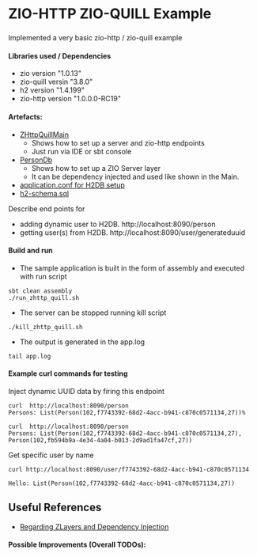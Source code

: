 # ZIO-HTTP ZIO-QUILL Example 
###
Implemented a very basic zio-http / zio-quill example

#### Libraries used / Dependencies
* zio version "1.0.13"
* zio-quill versin "3.8.0"
* h2 version "1.4.199"
* zio-http version "1.0.0.0-RC19" 

#### Artefacts:
* [ZHttpQuillMain](https://github.com/sumawa/zhttp-quill/blob/master/src/main/scala/zhq/ZHttpQuillMain.scala)
  - Shows how to set up a server and zio-http endpoints
  - Just run via IDE or sbt console
* [PersonDb](https://github.com/sumawa/zhttp-quill/blob/master/src/main/scala/zhq/PersonDb.scala)
  - Shows how to set up a ZIO Server layer 
  - It can be dependency injected and used like shown in the Main.
* [application.conf for H2DB setup](https://github.com/sumawa/zhttp-quill/blob/master/src/main/resources/application.conf)
* [h2-schema.sql](https://github.com/sumawa/zhttp-quill/blob/master/src/main/resources/sql/h2-schema.sql)

Describe end points for 
* adding dynamic user to H2DB. http://localhost:8090/person
* getting user(s) from H2DB.   http://localhost:8090/user/generateduuid

#### Build and run 
- The sample application is built in the form of assembly and executed with run script
```
sbt clean assembly
./run_zhttp_quill.sh
```
- The server can be stopped running kill script
```
./kill_zhttp_quill.sh
```
- The output is generated in the app.log
```
tail app.log
```
#### Example curl commands for testing
Inject dynamic UUID data by firing this endpoint
```
curl  http://localhost:8090/person
Persons: List(Person(102,f7743392-68d2-4acc-b941-c870c0571134,27))%                                                                       

curl  http://localhost:8090/person
Persons: List(Person(102,f7743392-68d2-4acc-b941-c870c0571134,27), Person(102,fb594b9a-4e34-4a04-b013-2d9ad1fa47cf,27))
```
Get specific user by name
```
curl http://localhost:8090/user/f7743392-68d2-4acc-b941-c870c0571134

Hello: List(Person(102,f7743392-68d2-4acc-b941-c870c0571134,27))
```

## Useful References 
* [Regarding ZLayers and Dependency Injection](https://blog.rockthejvm.com/structuring-services-with-zio-zlayer/)

#### Possible Improvements (Overall TODOs):


        

